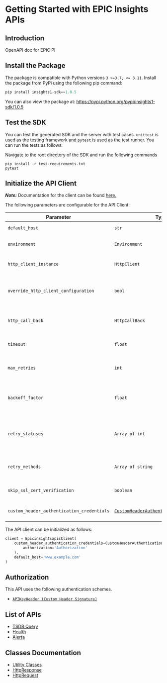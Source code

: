 
# Getting Started with EPIC Insights APIs

## Introduction

OpenAPI doc for EPIC PI

## Install the Package

The package is compatible with Python versions `3 >=3.7, <= 3.11`.
Install the package from PyPi using the following pip command:

```python
pip install insights1-sdk==1.0.5
```

You can also view the package at:
https://pypi.python.org/pypi/insights1-sdk/1.0.5

## Test the SDK

You can test the generated SDK and the server with test cases. `unittest` is used as the testing framework and `pytest` is used as the test runner. You can run the tests as follows:

Navigate to the root directory of the SDK and run the following commands

```
pip install -r test-requirements.txt
pytest
```

## Initialize the API Client

**_Note:_** Documentation for the client can be found [here.](https://www.github.com/vsvinav/insights-python-sdk/tree/1.0.5/doc/client.md)

The following parameters are configurable for the API Client:

| Parameter | Type | Description |
|  --- | --- | --- |
| `default_host` | `str` | *Default*: `'www.example.com'` |
| `environment` | `Environment` | The API environment. <br> **Default: `Environment.PRODUCTION`** |
| `http_client_instance` | `HttpClient` | The Http Client passed from the sdk user for making requests |
| `override_http_client_configuration` | `bool` | The value which determines to override properties of the passed Http Client from the sdk user |
| `http_call_back` | `HttpCallBack` | The callback value that is invoked before and after an HTTP call is made to an endpoint |
| `timeout` | `float` | The value to use for connection timeout. <br> **Default: 60** |
| `max_retries` | `int` | The number of times to retry an endpoint call if it fails. <br> **Default: 0** |
| `backoff_factor` | `float` | A backoff factor to apply between attempts after the second try. <br> **Default: 2** |
| `retry_statuses` | `Array of int` | The http statuses on which retry is to be done. <br> **Default: [408, 413, 429, 500, 502, 503, 504, 521, 522, 524]** |
| `retry_methods` | `Array of string` | The http methods on which retry is to be done. <br> **Default: ['GET', 'PUT']** |
| `skip_ssl_cert_verification` | `boolean` | Set to true to allow skipping ssl certificate verification |
| `custom_header_authentication_credentials` | [`CustomHeaderAuthenticationCredentials`](https://www.github.com/vsvinav/insights-python-sdk/tree/1.0.5/doc/$a/https://www.github.com/vsvinav/insights-python-sdk/tree/1.0.5/custom-header-signature.md) | The credential object for Custom Header Signature |

The API client can be initialized as follows:

```python
client = EpicinsightsapisClient(
    custom_header_authentication_credentials=CustomHeaderAuthenticationCredentials(
        authorization='Authorization'
    ),
    default_host='www.example.com'
)
```

## Authorization

This API uses the following authentication schemes.

* [`APIKeyHeader (Custom Header Signature)`](https://www.github.com/vsvinav/insights-python-sdk/tree/1.0.5/doc/$a/https://www.github.com/vsvinav/insights-python-sdk/tree/1.0.5/custom-header-signature.md)

## List of APIs

* [TSDB Query](https://www.github.com/vsvinav/insights-python-sdk/tree/1.0.5/doc/controllers/tsdb-query.md)
* [Health](https://www.github.com/vsvinav/insights-python-sdk/tree/1.0.5/doc/controllers/health.md)
* [Alerta](https://www.github.com/vsvinav/insights-python-sdk/tree/1.0.5/doc/controllers/alerta.md)

## Classes Documentation

* [Utility Classes](https://www.github.com/vsvinav/insights-python-sdk/tree/1.0.5/doc/utility-classes.md)
* [HttpResponse](https://www.github.com/vsvinav/insights-python-sdk/tree/1.0.5/doc/http-response.md)
* [HttpRequest](https://www.github.com/vsvinav/insights-python-sdk/tree/1.0.5/doc/http-request.md)

